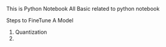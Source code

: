 This is Python Notebook
All Basic related to python notebook



Steps to FineTune A Model
1. Quantization
2. 
